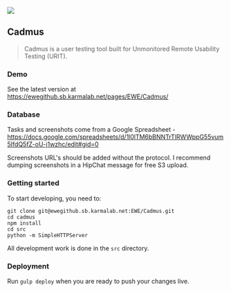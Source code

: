 ![](https://s3.amazonaws.com/uploads.hipchat.com/28219/1858130/GXjP1amIn52JTEg/logo.png)
## Cadmus

> Cadmus is a user testing tool built for Unmonitored Remote Usability Testing (URIT).

### Demo

See the latest version at https://ewegithub.sb.karmalab.net/pages/EWE/Cadmus/

### Database

Tasks and screenshots come from a Google Spreadsheet - https://docs.google.com/spreadsheets/d/1l0lTM6bBNNTrTlRWWppG55vum5IfdQ5fZ-oU-j1wzhc/edit#gid=0

Screenshots URL's should be added without the protocol. I recommend dumping screenshots in a HipChat message for free S3 upload.

### Getting started

To start developing, you need to:

```
git clone git@ewegithub.sb.karmalab.net:EWE/Cadmus.git
cd cadmus
npm install
cd src
python -m SimpleHTTPServer
```

All development work is done in the `src` directory.

### Deployment

Run `gulp deploy` when you are ready to push your changes live.
